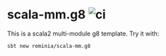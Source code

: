 # scala-mm.g8 ![ci](https://github.com/reminia/scala-mm.g8/actions/workflows/ci.yml/badge.svg)

This is a scala2 multi-module g8 template. Try it with:

```bash
sbt new reminia/scala-mm.g8
```